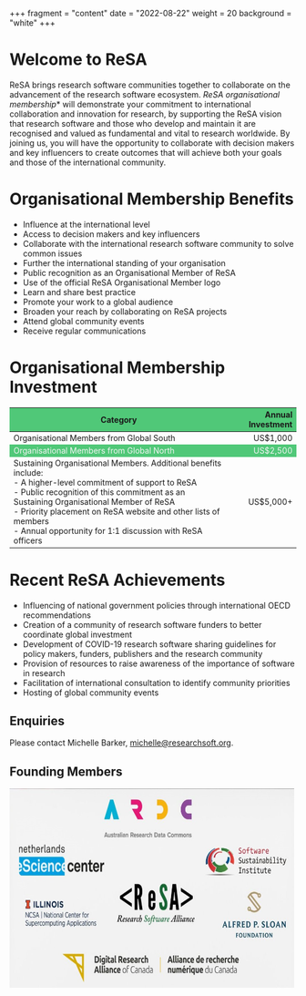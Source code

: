 +++
fragment = "content"
date = "2022-08-22"
weight = 20
background = "white"
+++

# Welcome to ReSA
ReSA brings research software communities together to collaborate on the advancement of the research software ecosystem.
*ReSA organisational membership** will demonstrate your commitment to international collaboration and innovation for research, by supporting the ReSA vision that research software and those who develop and maintain it are recognised and valued as fundamental and vital to research worldwide.
By joining us, you will have the opportunity to collaborate with decision makers and key influencers to create outcomes that will achieve both your goals and those of the international community. 

# Organisational Membership Benefits 
- Influence at the international level
- Access to decision makers and key influencers 
- Collaborate with the international research software community to solve common issues
- Further the international standing of your organisation
- Public recognition as an Organisational Member of ReSA
- Use of the official ReSA Organisational Member logo
- Learn and share best practice 
- Promote your work to a global audience 
- Broaden your reach by collaborating on ReSA projects
- Attend global community events
- Receive regular communications

# Organisational Membership Investment

<style>
  table th { background-color: #50C878!important; }
  tr:nth-child(even) {
    background-color: #50C878!important;
    color: #f4f4f4!important;
}
</style>

|Category  | Annual Investment  |
|---|---:|
|Organisational Members from Global South|US$1,000|
|Organisational Members from Global North|US$2,500|
|Sustaining Organisational Members. Additional benefits include: <br>- A higher-level commitment of support to ReSA<br>- Public recognition of this commitment as an Sustaining Organisational Member of ReSA<br>- Priority placement on ReSA website and other lists of members<br>- Annual opportunity for 1:1 discussion with ReSA officers|US$5,000+|




# Recent ReSA Achievements
- Influencing of national government policies through international OECD recommendations
- Creation of a community of research software funders to better coordinate global investment
- Development of COVID-19 research software sharing guidelines for policy makers, funders, publishers and the research community
- Provision of resources to raise awareness of the importance of software in research
- Facilitation of international consultation to identify community priorities
- Hosting of global community events 

## Enquiries
Please contact Michelle Barker, [michelle@researchsoft.org](mailto:michelle@researchsoft.org).    

## Founding Members 
<img src="/static/images/ReSAFoundingMembersSquare.jpg" alt="ReSA Founding Members" title="ReSA Founding Members" style="width:500px;height:350px;">


